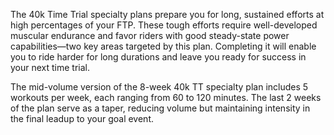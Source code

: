 The 40k Time Trial specialty plans prepare you for long, sustained efforts at high percentages of your FTP. These tough efforts require well-developed muscular endurance and favor riders with good steady-state power capabilities—two key areas targeted by this plan. Completing it will enable you to ride harder for long durations and leave you ready for success in your next time trial. 

The mid-volume version of the 8-week 40k TT specialty plan includes 5 workouts per week, each ranging from 60 to 120 minutes. The last 2 weeks of the plan serve as a taper, reducing volume but maintaining intensity in the final leadup to your goal event.